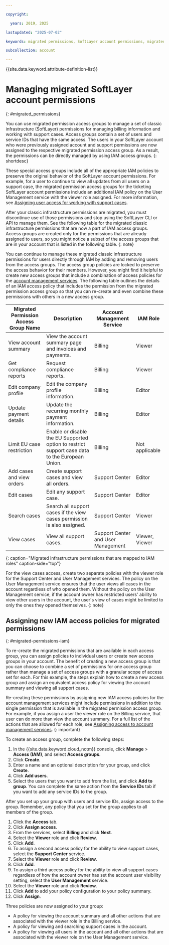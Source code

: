 ```yaml
---

copyright:

  years: 2019, 2025

lastupdated: "2025-07-02"

keywords: migrated permissions, SoftLayer account permissions, migrated permission access group, migrated classic infrastructure permissions

subcollection: account

---
```


{{site.data.keyword.attribute-definition-list}}

# Managing migrated SoftLayer account permissions
{: #migrated_permissions}

You can use migrated permission access groups to manage a set of classic infrastructure (SoftLayer) permissions for managing billing information and working with support cases. Access groups contain a set of users and service IDs that have the same access. The users in your SoftLayer account who were previously assigned account and support permissions are now assigned to the respective migrated permission access group. As a result, the permissions can be directly managed by using IAM access groups.
{: shortdesc}

These special access groups include all of the appropriate IAM policies to preserve the original behavior of the SoftLayer account permissions. For example, for a user to continue to view all updates from all users on a support case, the migrated permission access groups for the ticketing SoftLayer account permissions include an additional IAM policy on the User Management service with the viewer role assigned. For more information, see [Assigning user access for working with support cases](/docs/account?topic=account-access#access).

After your classic infrastructure permissions are migrated, you must discontinue use of those permissions and stop using the SoftLayer CLI or API to manage them. See the following table for the migrated classic infrastructure permissions that are now a part of IAM access groups. Access groups are created only for the permissions that are already assigned to users, so you might notice a subset of the access groups that are in your account that is listed in the following table.
{: note}

You can continue to manage these migrated classic infrastructure permissions for users directly through IAM by adding and removing users from the access groups. The access group policies are locked to preserve the access behavior for their members. However, you might find it helpful to create new access groups that include a combination of access policies for the [account management services](/docs/account?topic=account-account-services). The following table outlines the details of an IAM access policy that includes the permission from the migrated permission access group so that you can re-create and even combine these permissions with others in a new access group.

| Migrated Permission Access Group Name | Description                                                                                    | Account Management Service         | IAM Role       |
|---------------------------------------|------------------------------------------------------------------------------------------------|------------------------------------|----------------|
| View account summary                  | View the account summary page and invoices and payments.                                       | Billing                            | Viewer         |
| Get compliance reports                | Request compliance reports.                                                                    | Billing                            | Viewer         |
| Edit company profile                  | Edit the company profile information.                                                          | Billing                            | Editor         |
| Update payment details                | Update the recurring monthly payment information.                                              | Billing                            | Editor         |
| Limit EU case restriction             | Enable or disable the EU Supported option to restrict support case data to the European Union. | Billing                            | Not applicable |
| Add cases and view orders             | Create support cases and view all orders.                                                      | Support Center                     | Editor         |
| Edit cases                            | Edit any support case.                                                                         | Support Center                     | Editor         |
| Search cases                          | Search all support cases if the view cases permission is also assigned.                        | Support Center                     | Viewer         |
| View cases                            | View all support cases.                                                                        | Support Center and User Management | Viewer, Viewer |
{: caption="Migrated infrastructure permissions that are mapped to IAM roles" caption-side="top"}

For the view cases access, create two separate policies with the viewer role for the Support Center and User Management services. The policy on the User Management service ensures that the user views all cases in the account regardless of who opened them. Without the policy on the User Management service, if the account owner has restricted users' ability to view other users in the account, the user's view of cases might be limited to only the ones they opened themselves.
{: note}

## Assigning new IAM access policies for migrated permissions
{: #migrated-permissions-iam}

To re-create the migrated permissions that are available in each access group, you can assign policies to individual users or create new access groups in your account. The benefit of creating a new access group is that you can choose to combine a set of permissions for one access group rather than manage a set of access groups with a granular scope of access set for each. For this example, the steps explain how to create a new access group and assign an equivalent access policy for viewing the account summary and viewing all support cases.

Re-creating these permissions by assigning new IAM access policies for the account management services might include permissions in addition to the single permission that is available in the migrated permission access group. For example, if you assign a user the viewer role on the Billing service, that user can do more than view the account summary. For a full list of the actions that are allowed for each role, see [Assigning access to account management services](/docs/account?topic=account-account-services).
{: important}

To create an access group, complete the following steps:

1. In the {{site.data.keyword.cloud_notm}} console, click **Manage** > **Access (IAM)**, and select **Access groups**.
2. Click **Create**.
3. Enter a name and an optional description for your group, and click **Create**.
4. Click **Add users**.
5. Select the users that you want to add from the list, and click **Add to group**. You can complete the same action from the **Service IDs** tab if you want to add any service IDs to the group.

After you set up your group with users and service IDs, assign access to the group. Remember, any policy that you set for the group applies to all members of the group.

1. Click the **Access** tab.
2. Click **Assign access**.
3. From the services, select **Billing** and click **Next**.
4. Select the **Viewer** role and click **Review**.
5. Click **Add**.
6. To assign a second access policy for the ability to view support cases, select the **Support Center** service.
7. Select the **Viewer** role and click **Review**.
8. Click **Add**.
9. To assign a third access policy for the ability to view all support cases regardless of how the account owner has set the account user visibility setting, select the **User Management** service.
10. Select the **Viewer** role and click **Review**.
11. Click **Add** to add your policy configuration to your policy summary.
12. Click **Assign**.

Three policies are now assigned to your group:

* A policy for viewing the account summary and all other actions that are associated with the viewer role in the Billing service.
* A policy for viewing and searching support cases in the account.
* A policy for viewing all users in the account and all other actions that are associated with the viewer role on the User Management service.
